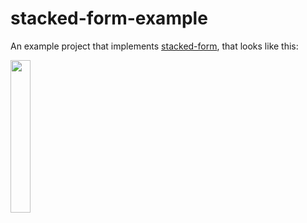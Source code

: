 # stacked-form-example

An example project that implements [stacked-form](https://github.com/distressedrook/stacked-form.git), that looks like this: 

<img src="https://s6.gifyu.com/images/Simulator-Screen-Recording---iPhone-12-mini---2021-07-19-at-00.43.47.gif" width="25%" height="25%"/>
